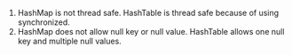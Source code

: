 1. HashMap is not thread safe. HashTable is thread safe because of using synchronized.
2. HashMap does not allow null key or null value. HashTable allows one null key and multiple null values. 
